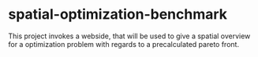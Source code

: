 # spatial-optimization-benchmark
This project invokes a webside, that will be used to give a spatial overview for a optimization problem with regards to a precalculated pareto front.
